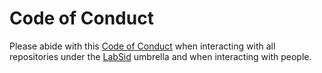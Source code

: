 Code of Conduct
===============

Please abide with this [Code of Conduct](https://github.com/LabSid-USP/.github/blob/main/CODE_OF_CONDUCT.md#code-of-conduct) when interacting with all repositories under the [LabSid](https://github.com/LabSid-USP) umbrella and when interacting with people.